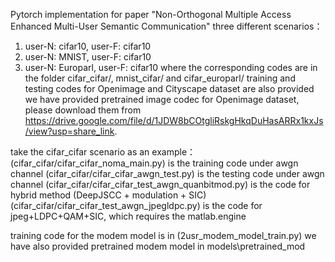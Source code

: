 Pytorch implementation for paper "Non-Orthogonal Multiple Access Enhanced  Multi-User Semantic Communication"
three different scenarios：
1. user-N: cifar10, user-F: cifar10
2. user-N: MNIST, user-F: cifar10
3. user-N: Europarl, user-F: cifar10
where the corresponding codes are in the folder cifar_cifar/, mnist_cifar/ and cifar_europarl/
training and testing codes for Openimage and Cityscape dataset are also provided
we have provided pretrained image codec for Openimage dataset, please download them from https://drive.google.com/file/d/1JDW8bCOtgliRskgHkqDuHasARRx1kxJs/view?usp=share_link.

take the cifar_cifar scenario as an example：
(cifar_cifar/cifar_cifar_noma_main.py) is the training code under awgn channel
(cifar_cifar/cifar_cifar_awgn_test.py) is the testing code under awgn channel
(cifar_cifar/cifar_cifar_test_awgn_quanbitmod.py) is the code for hybrid method (DeepJSCC + modulation + SIC)
(cifar_cifar/cifar_cifar_test_awgn_jpegldpc.py) is the code for jpeg+LDPC+QAM+SIC, which requires the matlab.engine 

training code for the modem model is in
(2usr_modem_model_train.py)
we have also provided pretrained modem model in models\pretrained_mod
